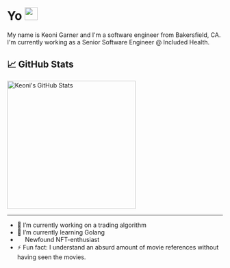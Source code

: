 # Yo <img src="https://raw.githubusercontent.com/MartinHeinz/MartinHeinz/master/wave.gif" width="30px">

My name is Keoni Garner and I'm a software engineer from Bakersfield, CA. I'm currently working as a Senior Software Engineer @ Included Health. 

## &#x1f4c8; GitHub Stats

<a href="https://github.com/KeoniGarner/KeoniGarner">
  <img style="height: 300px"  align="center" src="https://github-readme-stats.vercel.app/api?username=KeoniGarner&show_icons=true&line_height=33&count_private=true&title_color=ffffff&text_color=c9cacc&icon_color=2bbc8a&bg_color=1d1f21" alt="Keoni's GitHub Stats" />
</a>

---

- 🔭 I’m currently working on a trading algorithm
- 🌱 I’m currently learning Golang
- <img style="height: 1em; width: 1em" src="https://upload.wikimedia.org/wikipedia/commons/6/6f/Ethereum-icon-purple.svg"/> Newfound NFT-enthusiast
- ⚡ Fun fact: I understand an absurd amount of movie references without having seen the movies.
